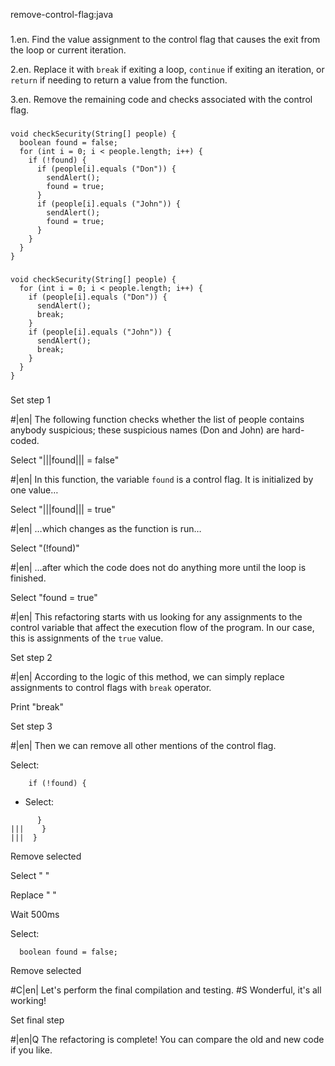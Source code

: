 remove-control-flag:java

###

1.en. Find the value assignment to the control flag that causes the exit from the loop or current iteration.


2.en. Replace it with <code>break</code> if exiting a loop, <code>continue</code> if exiting an iteration, or <code>return</code> if needing to return a value from the function.


3.en. Remove the remaining code and checks associated with the control flag.




###

```
void checkSecurity(String[] people) {
  boolean found = false;
  for (int i = 0; i < people.length; i++) {
    if (!found) {
      if (people[i].equals ("Don")) {
        sendAlert();
        found = true;
      }
      if (people[i].equals ("John")) {
        sendAlert();
        found = true;
      }
    }
  }
}
```

###

```
void checkSecurity(String[] people) {
  for (int i = 0; i < people.length; i++) {
    if (people[i].equals ("Don")) {
      sendAlert();
      break;
    }
    if (people[i].equals ("John")) {
      sendAlert();
      break;
    }
  }
}
```

###

Set step 1


#|en| The following function checks whether the list of people contains anybody suspicious; these suspicious names (Don and John) are hard-coded.


Select "|||found||| = false"


#|en| In this function, the variable <code>found</code> is a control flag. It is initialized by one value…


Select "|||found||| = true"


#|en| …which changes as the function is run…


Select "(!found)"


#|en| …after which the code does not do anything more until the loop is finished.


Select "found = true"


#|en| This refactoring starts with us looking for any assignments to the control variable that affect the execution flow of the program. In our case, this is assignments of the <code>true</code> value.


Set step 2


#|en| According to the logic of this method, we can simply replace assignments to control flags with <code>break</code> operator.


Print "break"

Set step 3


#|en| Then we can remove all other mentions of the control flag.



Select:
```
    if (!found) {

```

+ Select:
```
      }
|||    }
|||  }
```

Remove selected

Select "      "

Replace "    "

Wait 500ms

Select:
```
  boolean found = false;

```

Remove selected


#C|en| Let's perform the final compilation and testing.
#S Wonderful, it's all working!


Set final step


#|en|Q The refactoring is complete! You can compare the old and new code if you like.
